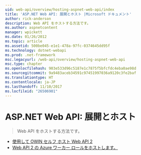 ```yaml
---
uid: web-api/overview/hosting-aspnet-web-api/index
title: 'ASP.NET Web API: 展開とホスト |Microsoft ドキュメント'
author: rick-anderson
description: Web API をホストする方法です。
ms.author: aspnetcontent
manager: wpickett
ms.date: 01/26/2012
ms.topic: article
ms.assetid: 500be045-e1e1-478a-97fc-0374645dd95f
ms.technology: dotnet-webapi
ms.prod: .net-framework
msc.legacyurl: /web-api/overview/hosting-aspnet-web-api
msc.type: chapter
ms.openlocfilehash: 903e533d96c5187e1c7875f5bfcfdc4eba0ae98d
ms.sourcegitcommit: 9a9483aceb34591c97451997036a9120c3fe2baf
ms.translationtype: HT
ms.contentlocale: ja-JP
ms.lasthandoff: 11/10/2017
ms.locfileid: "26506901"
---
```

<a name="aspnet-web-api-deployment-and-hosting"></a>ASP.NET Web API: 展開とホスト
====================
> Web API をホストする方法です。


- [使用して OWIN セルフ ホスト Web API 2](use-owin-to-self-host-web-api.md)
- [Web API 2 の Azure ワーカー ロールをホストします。](host-aspnet-web-api-in-an-azure-worker-role.md)
